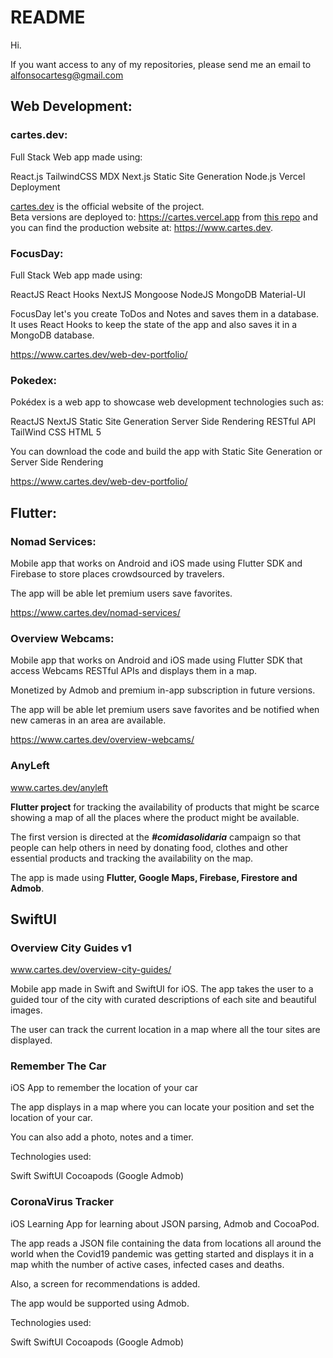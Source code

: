# README

Hi.

If you want access to any of my repositories, please send me an email to alfonsocartesg@gmail.com

## Web Development:

### cartes.dev:

Full Stack Web app made using:

React.js
TailwindCSS
MDX
Next.js
Static Site Generation
Node.js
Vercel Deployment

[cartes.dev](https://www.cartes.dev) is the official website of the project.  
Beta versions are deployed to: https://cartes.vercel.app from [this repo](https://github.com/alfonsocartes/cartes_dev) and you can find the production website at: https://www.cartes.dev.  

### FocusDay:

Full Stack Web app made using:

ReactJS
React Hooks
NextJS
Mongoose
NodeJS
MongoDB
Material-UI

FocusDay let's you create ToDos and Notes and saves them in a database. It uses React Hooks to keep the state of the app and also saves it in a MongoDB database.

https://www.cartes.dev/web-dev-portfolio/


### Pokedex:

Pokédex is a web app to showcase web development technologies such as:

ReactJS
NextJS
Static Site Generation
Server Side Rendering
RESTful API
TailWind CSS
HTML 5

You can download the code and build the app with Static Site Generation or Server Side Rendering 

https://www.cartes.dev/web-dev-portfolio/


## Flutter:


### Nomad Services:

Mobile app that works on Android and iOS made using Flutter SDK and Firebase to store places crowdsourced by travelers.

The app will be able let premium users save favorites.

https://www.cartes.dev/nomad-services/


### Overview Webcams:

Mobile app that works on Android and iOS made using Flutter SDK that access Webcams RESTful APIs and displays them in a map.

Monetized by Admob and premium in-app subscription in future versions.

The app will be able let premium users save favorites and be notified when new cameras in an area are available.

https://www.cartes.dev/overview-webcams/


### AnyLeft

www.cartes.dev/anyleft

**Flutter project** for tracking the availability of products that might be scarce showing a map of all the places where the product might be available.  

The first version is directed at the **_#comidasolidaria_** campaign so that people can help others in need by donating food, clothes and other essential products and tracking the availability on the map.  

The app is made using **Flutter, Google Maps, Firebase, Firestore and Admob**.  

## SwiftUI

### Overview City Guides v1

www.cartes.dev/overview-city-guides/

Mobile app made in Swift and SwiftUI for iOS. The app takes the user to a guided tour of the city with curated descriptions of each site and beautiful images.

The user can track the current location in a map where all the tour sites are displayed.

### Remember The Car

iOS App to remember the location of your car

The app displays in a map where you can locate your position and set the location of your car.

You can also add a photo, notes and a timer.

Technologies used:

Swift
SwiftUI
Cocoapods (Google Admob)

### CoronaVirus Tracker

iOS Learning App for learning about JSON parsing, Admob and CocoaPod.

The app reads a JSON file containing the data from locations all around the world when the Covid19 pandemic was getting started and displays it in a map whith the number of active cases, infected cases and deaths.

Also, a screen for recommendations is added.

The app would be supported using Admob.

Technologies used:

Swift
SwiftUI
Cocoapods (Google Admob)
